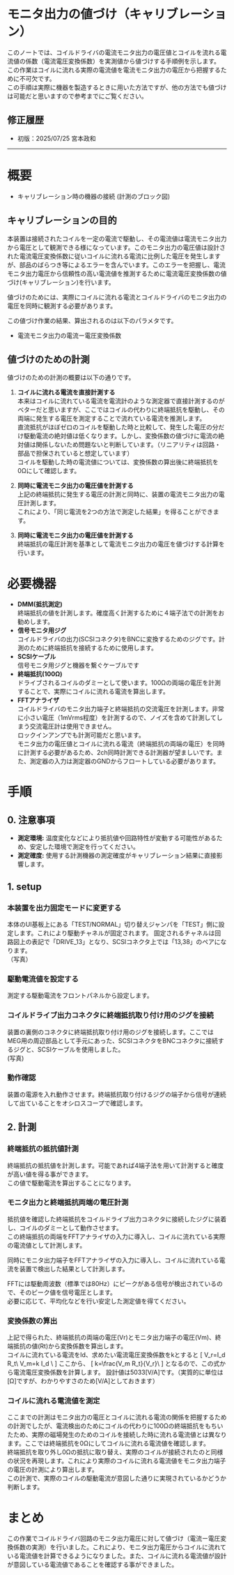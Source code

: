 # モニタ出力の値づけ（キャリブレーション）
このノートでは、コイルドライバの電流モニタ出力の電圧値とコイルを流れる電流値の係数（電流電圧変換係数）を実測値から値づけする手順例を示します。  
この作業はコイルに流れる実際の電流値を電流モニタ出力の電圧から把握するために不可欠です。  
この手順は実際に機器を製造するときに用いた方法ですが、他の方法でも値づけは可能だと思いますので参考までにご覧ください。</br>

## 修正履歴
- 初版：2025/07/25  宮本政和
---
# 概要
- キャリブレーション時の機器の接続
(計測のブロック図)

## キャリブレーションの目的

本装置は接続されたコイルを一定の電流で駆動し、その電流値は電流モニタ出力から電圧として観測できる様になっています。このモニタ出力の電圧値は設計された電流電圧変換係数に従いコイルに流れる電流に比例した電圧を発生しますが、部品のばらつき等によるエラーを含んでいます。このエラーを把握し、電流モニタ出力電圧から信頼性の高い電流値を推測するために電流電圧変換係数の値づけ(キャリブレーション)を行います。


値づけのためには、実際にコイルに流れる電流とコイルドライバのモニタ出力の電圧を同時に観測する必要があります。  

この値づけ作業の結果、算出されるのは以下のパラメタです。
- 電流モニタ出力の電流ー電圧変換係数 

## 値づけのための計測
値づけのための計測の概要は以下の通りです。

1. **コイルに流れる電流を直接計測する**  
  本来はコイルに流れている電流を電流計のような測定器で直接計測するのがベターだと思いますが、ここではコイルの代わりに終端抵抗を駆動し、その両端に発生する電圧を測定することで流れている電流を推測します。  
  直流抵抗がほぼゼロのコイルを駆動した時と比較して、発生した電圧の分だけ駆動電流の絶対値は低くなります。しかし、変換係数の値づけに電流の絶対値は関係しないため問題ないと判断しています。（リニアリティは回路・部品で担保されていると想定しています）  
  コイルを駆動した時の電流値については、変換係数の算出後に終端抵抗を0Ωにして確認します。  
  
1. **同時に電流モニタ出力の電圧値を計測する**  
上記の終端抵抗に発生する電圧の計測と同時に、装置の電流モニタ出力の電圧計測します。  
これにより、「同じ電流を2つの方法で測定した結果」を得ることができます。

1. **同時に電流モニタ出力の電圧値を計測する**  
終端抵抗の電圧計測を基準として電流モニタ出力の電圧を値づけする計算を行います。  

# 必要機器
- **DMM(抵抗測定)**  
  終端抵抗の値を計測します。確度高く計測するために４端子法での計測をお勧めします。
- **信号モニタ用ジグ**  
  コイルドライバの出力(SCSIコネクタ)をBNCに変換するためのジグです。計測のために終端抵抗を接続するために使用します。</br>
- **SCSIケーブル**  
  信号モニタ用ジグと機器を繋ぐケーブルです</br>
- **終端抵抗(100Ω)**  
    ドライブされるコイルのダミーとして使います。100Ωの両端の電圧を計測することで、実際にコイルに流れる電流を算出します。</br>
- **FFTアナライザ**  
  コイルドライバのモニタ出力端子と終端抵抗の交流電圧を計測します。非常に小さい電圧（1mVrms程度）を計測するので、ノイズを含めて計測してしまう交流電圧計は使用できません。  
  ロックインアンプでも計測可能だと思います。  
  モニタ出力の電圧値とコイルに流れる電流（終端抵抗の両端の電圧）を同時に計測する必要があるため、2ch同時計測できる計測器が望ましいです。また、測定器の入力は測定器のGNDからフロートしている必要があります。  

# 手順

## 0. 注意事項

* **測定環境:** 温度変化などにより抵抗値や回路特性が変動する可能性があるため、安定した環境で測定を行ってください。
* **測定確度:** 使用する計測機器の測定確度がキャリブレーション結果に直接影響します。
## 1. setup
### 本装置を出力固定モードに変更する
本体のUI基板上にある「TEST/NORMAL」切り替えジャンパを「TEST」側に設定します。これにより駆動チャネルが固定されます。 
固定されるチャネルは回路図上の表記で「DRIVE_13」となり、SCSIコネクタ上では「13,38」のペアになります。  
（写真）
### 駆動電流値を設定する
測定する駆動電流をフロントパネルから設定します。
### コイルドライブ出力コネクタに終端抵抗取り付け用のジグを接続
装置の裏側のコネクタに終端抵抗取り付け用のジグを接続します。ここではMEG用の周辺部品として手元にあった、SCSIコネクタをBNCコネクタに接続するジグと、SCSIケーブルを使用しました。  
(写真)

### 動作確認
装置の電源を入れ動作させます。終端抵抗取り付けるジグの端子から信号が連続して出ていることをオシロスコープで確認します。  

## 2. 計測
### 終端抵抗の抵抗値計測
終端抵抗の抵抗値を計測します。可能であれば4端子法を用いて計測すると確度が高い値を得る事ができます。  
この値で駆動電流を算出することになります。

### モニタ出力と終端抵抗両端の電圧計測
抵抗値を確認した終端抵抗をコイルドライブ出力コネクタに接続したジグに装着し、コイルのダミーとして動作させます。  
この終端抵抗の両端をFFTアナライザの入力に導入し、コイルに流れている実際の電流値として計測します。

同時にモニタ出力端子をFFTアナライザの入力に導入し、コイルに流れている電流を装置で検出した結果として計測します。

FFTには駆動周波数（標準では80Hz）にピークがある信号が検出されているので、そのピーク値を信号電圧とします。  
必要に応じて、平均化などを行い安定した測定値を得てください。

### 変換係数の算出
上記で得られた、終端抵抗の両端の電圧(Vr)とモニタ出力端子の電圧(Vm)、終端抵抗の値(Rt)から変換係数を算出します。  
コイルに流れている電流をId、求めたい電流電圧変換係数をkとすると
\[
  V_r=I_d R_t\\
  V_m=k I_d \\
 \]
 ここから、
 \[
  k=\frac{V_m R_t}{V_r}\\
 \]
となるので、この式から電流電圧変換係数を計算します。
設計値は5033[V/A]です。（実質的に単位は[Ω]ですが、わかりやすさのため[V/A]としておきます）

### コイルに流れる電流値を測定
ここまでの計測はモニタ出力の電圧とコイルに流れる電流の関係を把握するための計測でしたが、電流検出のためにコイルの代わりに100Ωの終端抵抗をもちいたため、実際の磁場発生のためのコイルを接続した時に流れる電流値とは異なります。ここでは終端抵抗を0Ωにしてコイルに流れる電流値を確認します。  
終端抵抗を取り外し0Ωの抵抗に取り替え、実際のコイルが接続されたのと同様の状況を再現します。これにより実際のコイルに流れる電流値をモニタ出力端子の電圧の計測により算出します。  
この計測で、実際のコイルの駆動電流が意図した通りに実現されているかどうか判断します。


# まとめ
この作業でコイルドライバ回路のモニタ出力電圧に対して値づけ（電流ー電圧変換係数の実測）を行いました。これにより、モニタ出力電圧からコイルに流れている電流値を計算できるようになりました。また、コイルに流れる電流値が設計が意図している電流値であることを確認する事ができました。


<!-- ---
## モニタ回路のキャリブレーション：正確な電流値の把握のために

この解説文では、定電流回路に付属するモニタ回路のキャリブレーション（値づけ）方法についてご説明します。この作業は、コイルに流れる実際の電流値を、モニタ回路の出力電圧から正確に把握するために不可欠です。

---

### 1. キャリブレーションの目的

定電流回路は、コイルに一定の電流を供給するように設計されていますが、モニタ回路が出力する電圧値が、必ずしも実際の電流値を正確に反映しているとは限りません。この誤差を修正し、モニタ回路の出力電圧から信頼性の高い電流値を得るためにキャリブレーションを行います。

---

### 2. キャリブレーションに必要なもの

* **定電流回路本体:** モニタ回路が付属している装置。
* **高精度抵抗:** コイルの代わりに接続し、既知の抵抗値に基づいて電流値を測定するために使用します。抵抗値は、想定される電流値範囲で十分な電圧降下が得られるように選択してください。
* **高精度電圧計（マルチメータ）:** 高精度抵抗の両端電圧、およびモニタ回路の出力電圧を測定するために使用します。
* **接続ケーブル:** 各機器を適切に接続するためのケーブル。 -->

<!-- ---

### 3. キャリブレーションの手順

#### 3.1. 測定準備

1.  **コイルの取り外しと抵抗の接続:** 定電流回路から実際のコイルを取り外し、その代わりに高精度抵抗を接続します。この抵抗に流れる電流が、実測される電流の基準となります。
2.  **電圧計の接続:**
    * 一つ目の電圧計を高精度抵抗の両端に並列に接続します。この電圧計で測定される電圧と抵抗値から、抵抗に流れる電流（＝コイルに流れると見なす電流）を算出します。
    * 二つ目の電圧計をモニタ回路の出力端子に接続します。

#### 3.2. 電流値と出力電圧の測定

1.  **電流設定と測定:** 定電流回路の電流設定を段階的に変化させ、それぞれの設定値で以下の測定を同時に行います。
    * 高精度抵抗の両端電圧 ($V_R$) を測定します。
    * モニタ回路の出力電圧 ($V_{MON}$) を測定します。
2.  **実電流値の算出:** 測定した高精度抵抗の電圧 ($V_R$) と抵抗値 ($R$) から、オームの法則（$I = V_R / R$）を用いて、その時の実際の電流値 ($I_{ACTUAL}$) を算出します。

#### 3.3. データ分析とキャリブレーションカーブの作成

1.  **データ記録:** 各電流設定値における $I_{ACTUAL}$ と $V_{MON}$ のペアを記録します。
2.  **グラフ作成:** 縦軸に $I_{ACTUAL}$、横軸に $V_{MON}$ をとり、測定データをプロットします。
3.  **近似曲線の導出:** プロットされた点から、直線または多項式などの近似曲線を導き出します。この近似曲線が、モニタ回路の出力電圧 ($V_{MON}$) から実際の電流値 ($I_{ACTUAL}$) を推定するためのキャリブレーションカーブとなります。理想的には、直線的な関係が得られるはずです。

---

### 4. キャリブレーション結果の活用

キャリブレーションカーブが得られれば、以降はモニタ回路の出力電圧 ($V_{MON}$) を測定するだけで、その時のコイルに流れる実際の電流値を推定できるようになります。これにより、装置の動作状況をより正確に把握し、制御することが可能になります。

---

### 5. 注意事項

* **測定環境:** 温度変化などにより抵抗値や回路特性が変動する可能性があるため、安定した環境で測定を行ってください。
* **測定精度:** 使用する電圧計や抵抗の精度がキャリブレーション結果に直接影響します。可能な限り高精度の機器を使用してください。
* **定期的な再キャリブレーション:** 装置の使用状況や経年変化によって特性が変化する可能性があるため、定期的な再キャリブレーションを推奨します。

---

ご不明な点がございましたら、お気軽にお尋ねください。 -->
